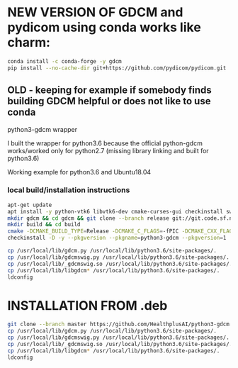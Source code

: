 
# NEW VERSION OF GDCM and pydicom using conda works like charm:

```bash
conda install -c conda-forge -y gdcm
pip install --no-cache-dir git+https://github.com/pydicom/pydicom.git
```

## OLD - keeping for example if somebody finds building GDCM helpful or does not like to use conda 
python3-gdcm wrapper

I built the wrapper for python3.6 because the official python-gdcm works/worked only for python2.7 (missing library linking and built for python3.6)

Working example for python3.6 and Ubuntu18.04

### local build/installation instructions

```bash
apt-get update
apt install -y python-vtk6 libvtk6-dev cmake-curses-gui checkinstall swig libpython3.6-dev
mkdir gdcm && cd gdcm && git clone --branch release git://git.code.sf.net/p/gdcm/gdcm
mkdir build && cd build
cmake -DCMAKE_BUILD_TYPE=Release -DCMAKE_C_FLAGS=-fPIC -DCMAKE_CXX_FLAGS=-fPIC -DGDCM_BUILD_SHARED_LIBS:BOOL=ON -DGDCM_WRAP_PYTHON=ON -DPYTHON_EXECUTABLE=/usr/local/bin/python3.6 -DPYTHON_INCLUDE_DIR=/usr/local/lib/python3.6/site-packages/ -DGDCM_BUILD_SHARED_LIBS=ON -DGDCM_USE_VTK=ON ../gdcm
checkinstall -D -y --pkgversion --pkgname=python3-gdcm --pkgversion=1
```
    
```bash
cp /usr/local/lib/gdcm.py /usr/local/lib/python3.6/site-packages/.
cp /usr/local/lib/gdcmswig.py /usr/local/lib/python3.6/site-packages/.
cp /usr/local/lib/_gdcmswig.so /usr/local/lib/python3.6/site-packages/.
cp /usr/local/lib/libgdcm* /usr/local/lib/python3.6/site-packages/.
ldconfig
```

# INSTALLATION FROM .deb

```bash
git clone --branch master https://github.com/HealthplusAI/python3-gdcm.git && cd python3-gdcm && dpkg -i build_1-1_amd64.deb && apt-get install -f
cp /usr/local/lib/gdcm.py /usr/local/lib/python3.6/site-packages/.
cp /usr/local/lib/gdcmswig.py /usr/local/lib/python3.6/site-packages/.
cp /usr/local/lib/_gdcmswig.so /usr/local/lib/python3.6/site-packages/.
cp /usr/local/lib/libgdcm* /usr/local/lib/python3.6/site-packages/.
ldconfig
```

